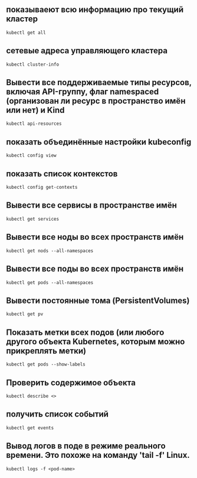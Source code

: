 ## показываеют всю информацию про текущий кластер
`kubectl get all`

## сетевые адреса управляющего кластера
`kubectl cluster-info`

## Вывести все поддерживаемые типы ресурсов, включая API-группу, флаг namespaced (организован ли ресурс в пространство имён или нет) и Kind
`kubectl api-resources`

## показать объединённые настройки kubeconfig
`kubectl config view`

## показать список контекстов
`kubectl config get-contexts`

## Вывести все сервисы в пространстве имён
`kubectl get services`

## Вывести все ноды во всех пространств имён
`kubectl get nods --all-namespaces`

## Вывести все поды во всех пространств имён
`kubectl get pods --all-namespaces`

## Вывести постоянные тома (PersistentVolumes)
`kubectl get pv`

## Показать метки всех подов (или любого другого объекта Kubernetes, которым можно прикреплять метки)
`kubectl get pods --show-labels`

## Проверить содержимое объекта
`kubectl describe <>`

## получить список событий
`kubectl get events`

## Вывод логов в поде <pod-name> в режиме реального времени. Это похоже на команду 'tail -f' Linux.
`kubectl logs -f <pod-name>`
